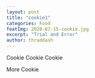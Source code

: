 ```yaml
---
layout: post
title: "cookie1"
categories: Food
featImg: 2020-07-15-cookie.jpg
excerpt: "Trial and Error"
author: thraddash
---
```

Cookie Cookie Cookie

More Cookie

